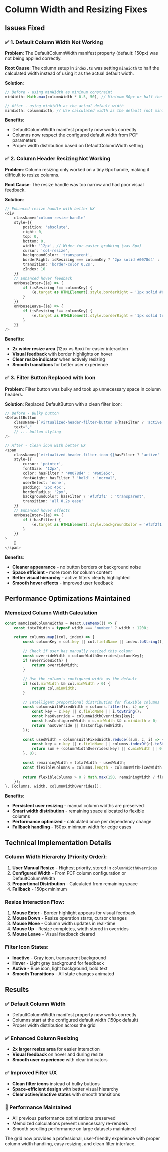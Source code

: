 # Column Width and Resizing Fixes

## Issues Fixed

### ✅ 1. Default Column Width Not Working
**Problem**: The DefaultColumnWidth manifest property (default: 150px) was not being applied correctly.

**Root Cause**: The column setup in `index.ts` was setting `minWidth` to half the calculated width instead of using it as the actual default width.

**Solution**: 
```typescript
// Before - using minWidth as minimum constraint
minWidth: Math.max(columnWidth * 0.5, 50), // Minimum 50px or half the default width

// After - using minWidth as the actual default width
minWidth: columnWidth, // Use calculated width as the default (not minimum)
```

**Benefits**:
- DefaultColumnWidth manifest property now works correctly
- Columns now respect the configured default width from PCF parameters
- Proper width distribution based on DefaultColumnWidth setting

### ✅ 2. Column Header Resizing Not Working
**Problem**: Column resizing only worked on a tiny 6px handle, making it difficult to resize columns.

**Root Cause**: The resize handle was too narrow and had poor visual feedback.

**Solution**: 
```typescript
// Enhanced resize handle with better UX
<div
    className="column-resize-handle"
    style={{
        position: 'absolute',
        right: 0,
        top: 0,
        bottom: 0,
        width: '12px', // Wider for easier grabbing (was 6px)
        cursor: 'col-resize',
        backgroundColor: 'transparent',
        borderRight: isResizing === columnKey ? '2px solid #0078d4' : '1px solid transparent',
        transition: 'border-color 0.2s',
        zIndex: 10
    }}
    // Enhanced hover feedback
    onMouseEnter={(e) => {
        if (isResizing !== columnKey) {
            (e.target as HTMLElement).style.borderRight = '1px solid #605e5c';
        }
    }}
    onMouseLeave={(e) => {
        if (isResizing !== columnKey) {
            (e.target as HTMLElement).style.borderRight = '1px solid transparent';
        }
    }}
/>
```

**Benefits**:
- **2x wider resize area** (12px vs 6px) for easier interaction
- **Visual feedback** with border highlights on hover
- **Clear resize indicator** when actively resizing
- **Smooth transitions** for better user experience

### ✅ 3. Filter Button Replaced with Icon
**Problem**: Filter button was bulky and took up unnecessary space in column headers.

**Solution**: Replaced DefaultButton with a clean filter icon:
```typescript
// Before - Bulky button
<DefaultButton
    className={`virtualized-header-filter-button ${hasFilter ? 'active' : ''}`}
    text="⌄"
    // ... button styling
/>

// After - Clean icon with better UX
<span
    className={`virtualized-header-filter-icon ${hasFilter ? 'active' : ''}`}
    style={{
        cursor: 'pointer',
        fontSize: '12px',
        color: hasFilter ? '#0078d4' : '#605e5c',
        fontWeight: hasFilter ? 'bold' : 'normal',
        userSelect: 'none',
        padding: '2px 4px',
        borderRadius: '2px',
        backgroundColor: hasFilter ? '#f3f2f1' : 'transparent',
        transition: 'all 0.2s ease'
    }}
    // Enhanced hover effects
    onMouseEnter={(e) => {
        if (!hasFilter) {
            (e.target as HTMLElement).style.backgroundColor = '#f3f2f1';
        }
    }}
>
    🔽
</span>
```

**Benefits**:
- **Cleaner appearance** - no button borders or background noise
- **Space efficient** - more room for column content
- **Better visual hierarchy** - active filters clearly highlighted
- **Smooth hover effects** - improved user feedback

## Performance Optimizations Maintained

### Memoized Column Width Calculation
```typescript
const memoizedColumnWidths = React.useMemo(() => {
    const totalWidth = typeof width === 'number' ? width : 1200;
    
    return columns.map((col, index) => {
        const columnKey = col.key || col.fieldName || index.toString();
        
        // Check if user has manually resized this column
        const overrideWidth = columnWidthOverrides[columnKey];
        if (overrideWidth) {
            return overrideWidth;
        }
        
        // Use the column's configured width as the default
        if (col.minWidth && col.minWidth > 0) {
            return col.minWidth;
        }
        
        // Intelligent proportional distribution for flexible columns
        const columnsWithFixedWidth = columns.filter((c, i) => {
            const key = c.key || c.fieldName || i.toString();
            const hasOverride = columnWidthOverrides[key];
            const hasConfiguredWidth = c.minWidth && c.minWidth > 0;
            return hasOverride || hasConfiguredWidth;
        });
        
        const usedWidth = columnsWithFixedWidth.reduce((sum, c, i) => {
            const key = c.key || c.fieldName || columns.indexOf(c).toString();
            return sum + (columnWidthOverrides[key] || c.minWidth || 0);
        }, 0);
        
        const remainingWidth = totalWidth - usedWidth;
        const flexibleColumns = columns.length - columnsWithFixedWidth.length;
        
        return flexibleColumns > 0 ? Math.max(150, remainingWidth / flexibleColumns) : 150;
    });
}, [columns, width, columnWidthOverrides]);
```

**Benefits**:
- **Persistent user resizing** - manual column widths are preserved
- **Smart width distribution** - remaining space allocated to flexible columns
- **Performance optimized** - calculated once per dependency change
- **Fallback handling** - 150px minimum width for edge cases

## Technical Implementation Details

### Column Width Hierarchy (Priority Order):
1. **User Manual Resize** - Highest priority, stored in `columnWidthOverrides`
2. **Configured Width** - From PCF column configuration or DefaultColumnWidth
3. **Proportional Distribution** - Calculated from remaining space
4. **Fallback** - 150px minimum

### Resize Interaction Flow:
1. **Mouse Enter** - Border highlight appears for visual feedback
2. **Mouse Down** - Resize operation starts, cursor changes
3. **Mouse Move** - Column width updates in real-time
4. **Mouse Up** - Resize completes, width stored in overrides
5. **Mouse Leave** - Visual feedback cleared

### Filter Icon States:
- **Inactive** - Gray icon, transparent background
- **Hover** - Light gray background for feedback
- **Active** - Blue icon, light background, bold text
- **Smooth Transitions** - All state changes animated

## Results

### ✅ Default Column Width
- DefaultColumnWidth manifest property now works correctly
- Columns start at the configured default width (150px default)
- Proper width distribution across the grid

### ✅ Enhanced Column Resizing  
- **2x larger resize area** for easier interaction
- **Visual feedback** on hover and during resize
- **Smooth user experience** with clear indicators

### ✅ Improved Filter UX
- **Clean filter icons** instead of bulky buttons
- **Space-efficient design** with better visual hierarchy
- **Clear active/inactive states** with smooth transitions

### 🚀 Performance Maintained
- All previous performance optimizations preserved
- Memoized calculations prevent unnecessary re-renders
- Smooth scrolling performance on large datasets maintained

The grid now provides a professional, user-friendly experience with proper column width handling, easy resizing, and clean filter interface.
